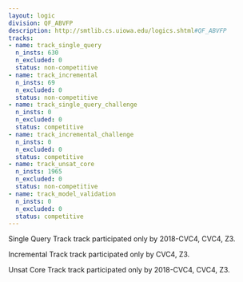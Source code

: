 ```yaml
---
layout: logic
division: QF_ABVFP
description: http://smtlib.cs.uiowa.edu/logics.shtml#QF_ABVFP
tracks:
- name: track_single_query
  n_insts: 630
  n_excluded: 0
  status: non-competitive
- name: track_incremental
  n_insts: 69
  n_excluded: 0
  status: non-competitive
- name: track_single_query_challenge
  n_insts: 0
  n_excluded: 0
  status: competitive
- name: track_incremental_challenge
  n_insts: 0
  n_excluded: 0
  status: competitive
- name: track_unsat_core
  n_insts: 1965
  n_excluded: 0
  status: non-competitive
- name: track_model_validation
  n_insts: 0
  n_excluded: 0
  status: competitive
---
```

Single Query Track track participated only by 2018-CVC4, CVC4, Z3.

Incremental Track track participated only by CVC4, Z3.

Unsat Core Track track participated only by 2018-CVC4, CVC4, Z3.
